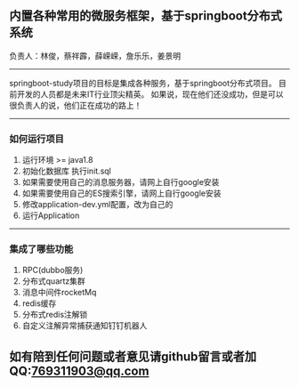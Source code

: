 ## 内置各种常用的微服务框架，基于springboot分布式系统

负责人：林俊，蔡祥霹，薛嵘嵘，詹乐乐，姜景明

---

springboot-study项目的目标是集成各种服务，基于springboot分布式项目。
目前开发的人员都是未来IT行业顶尖精英。
如果说，现在他们还没成功，但是可以很负责人的说，他们正在成功的路上！

---
### 如何运行项目
1. 运行环境 >= java1.8
2. 初始化数据库 执行init.sql
3. 如果需要使用自己的消息服务器，请网上自行google安装
4. 如果需要使用自己的ES搜索引擎，请网上自行google安装
5. 修改application-dev.yml配置，改为自己的
6. 运行Application
---
### 集成了哪些功能
1. RPC(dubbo服务)
2. 分布式quartz集群
3. 消息中间件rocketMq
4. redis缓存
5. 分布式redis注解锁
6. 自定义注解异常捕获通知钉钉机器人

## 如有陪到任何问题或者意见请github留言或者加QQ:769311903@qq.com
